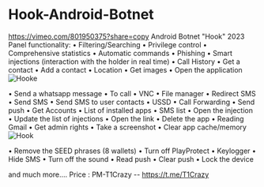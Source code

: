 # Hook-Android-Botnet
https://vimeo.com/801950375?share=copy
Android Botnet "Hook" 2023 Panel functionality:
• Filtering/Searching
• Privilege control
• Comprehensive statistics
• Automatic commands
• Phishing
• Smart injections (interaction with the holder in real time)
• Call History
• Get a contact
• Add a contact
• Location
• Get images
• Open the application![Hooke](https://user-images.githubusercontent.com/85311985/236163891-efb0cf31-9c60-4dd9-bc52-7164a481f5ec.png)

• Send a whatsapp message
• To call
• VNC
• File manager
• Redirect SMS
• Send SMS
• Send SMS to user contacts
• USSD
• Call Forwarding
• Send push
• Get Accounts
• List of installed apps 
• SMS list
• Open the injection
• Update the list of injections
• Open the link
• Delete the app
• Reading Gmail
• Get admin rights
• Take a screenshot
• Clear app cache/memory![Hook](https://user-images.githubusercontent.com/85311985/236163500-8f706b33-370a-4ba8-8039-4c3cefc3e3ee.png)

• Remove the SEED phrases (8 wallets)
• Turn off PlayProtect
• Keylogger
• Hide SMS
• Turn off the sound
• Read push
• Clear push
• Lock the device 

and much more....
Price : PM-T1Crazy -- https://t.me/T1Crazy
